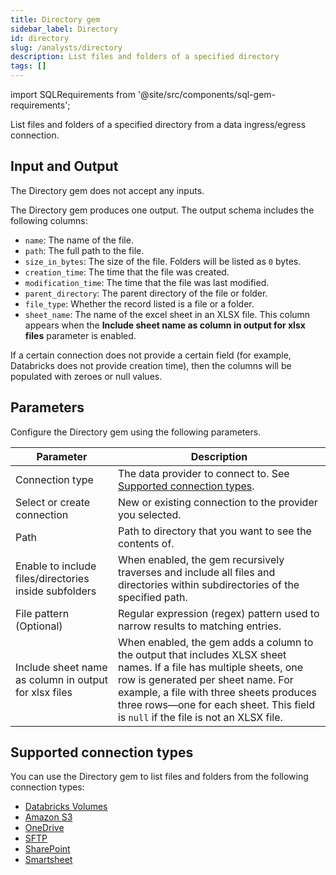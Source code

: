 ```yaml
---
title: Directory gem
sidebar_label: Directory
id: directory
slug: /analysts/directory
description: List files and folders of a specified directory
tags: []
---
```


import SQLRequirements from '@site/src/components/sql-gem-requirements';

<SQLRequirements
  execution_engine="Prophecy Automate"
  sql_package_name="Prophecy"
  sql_package_version="4.1.3+"
/>

List files and folders of a specified directory from a data ingress/egress connection.

## Input and Output

The Directory gem does not accept any inputs.

The Directory gem produces one output. The output schema includes the following columns:

- `name`: The name of the file.
- `path`: The full path to the file.
- `size_in_bytes`: The size of the file. Folders will be listed as `0` bytes.
- `creation_time`: The time that the file was created.
- `modification_time`: The time that the file was last modified.
- `parent_directory`: The parent directory of the file or folder.
- `file_type`: Whether the record listed is a file or a folder.
- `sheet_name`: The name of the excel sheet in an XLSX file. This column appears when the **Include sheet name as column in output for xlsx files** parameter is enabled.

If a certain connection does not provide a certain field (for example, Databricks does not provide creation time), then the columns will be populated with zeroes or null values.

## Parameters

Configure the Directory gem using the following parameters.

| Parameter                                             | Description                                                                                                                                                                                                                                                                               |
| ----------------------------------------------------- | ----------------------------------------------------------------------------------------------------------------------------------------------------------------------------------------------------------------------------------------------------------------------------------------- |
| Connection type                                       | The data provider to connect to. See [Supported connection types](#supported-connection-types).                                                                                                                                                                                           |
| Select or create connection                           | New or existing connection to the provider you selected.                                                                                                                                                                                                                                  |
| Path                                                  | Path to directory that you want to see the contents of.                                                                                                                                                                                                                                   |
| Enable to include files/directories inside subfolders | When enabled, the gem recursively traverses and include all files and directories within subdirectories of the specified path.                                                                                                                                                            |
| File pattern (Optional)                               | Regular expression (regex) pattern used to narrow results to matching entries.                                                                                                                                                                                                            |
| Include sheet name as column in output for xlsx files | When enabled, the gem adds a column to the output that includes XLSX sheet names. If a file has multiple sheets, one row is generated per sheet name. For example, a file with three sheets produces three rows—one for each sheet. This field is `null` if the file is not an XLSX file. |

## Supported connection types

You can use the Directory gem to list files and folders from the following connection types:

- [Databricks Volumes](/administration/fabrics/prophecy-fabrics/connections/databricks)
- [Amazon S3](/administration/fabrics/prophecy-fabrics/connections/s3)
- [OneDrive](/administration/fabrics/prophecy-fabrics/connections/onedrive)
- [SFTP](/administration/fabrics/prophecy-fabrics/connections/sftp)
- [SharePoint](/administration/fabrics/prophecy-fabrics/connections/sharepoint)
- [Smartsheet](/administration/fabrics/prophecy-fabrics/connections/smartsheet)
